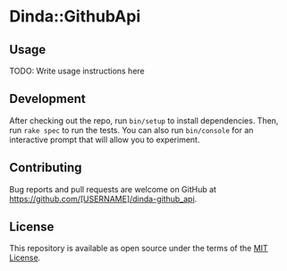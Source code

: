 # Dinda::GithubApi

## Usage

TODO: Write usage instructions here

## Development

After checking out the repo, run `bin/setup` to install dependencies. Then, run `rake spec` to run the tests. You can also run `bin/console` for an interactive prompt that will allow you to experiment.

## Contributing

Bug reports and pull requests are welcome on GitHub at https://github.com/[USERNAME]/dinda-github_api.

## License

This repository is available as open source under the terms of the [MIT License](http://opensource.org/licenses/MIT).
